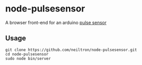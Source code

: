 # node-pulsesensor
A browser front-end for an arduino [pulse sensor](http://pulsesensor.com/)


## Usage
    git clone https://github.com/neiltron/node-pulsesensor.git
    cd node-pulsesensor
    sudo node bin/server